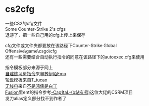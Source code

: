 # cs2cfg
一些CS2的cfg文件  
Some Counter-Strike 2's cfgs  
退游了，把一些自己用的cfg上传上来保存  

cfg文件或文件夹都要放在该路径下Counter-Strike Global Offensive\game\csgo\cfg  
还有一些需要结合自动执行指令的同意在该路径下的autoexec.cfg来使用

指令模板部分来源于网上  
[自建练习房指令](command(mess)/道具练习指南.docx)来自[苏伊陌Emo](https://space.bilibili.com/27063255)  
[轮盘模板](knife/gen4/knifewheel)来自[T_tucao](https://space.bilibili.com/441892490)  
[无线电](无线电)来自[不是鸿儒是白丁](https://space.bilibili.com/325103315)  
[Fusion](Fusion)里ent的指令参考[-Cap1taL-(b站有号)](https://github.com/eLecCap1taL/Horizon)这位大佬的CSRM项目  
发刀alias定义部分找不到作者了  
